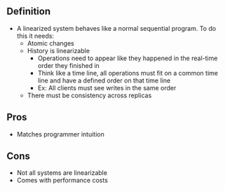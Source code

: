 

## Definition
- A linearized system behaves like a normal sequential program. To do this it needs:
	- Atomic changes
	- History is linearizable
		- Operations need to appear like they happened in the real-time order they finished in
		- Think like a time line, all operations must fit on a common time line and have a defined order on that time line
		- Ex: All clients must see writes in the same order
	- There must be consistency across replicas
## Pros
- Matches programmer intuition

## Cons
- Not all systems are linearizable
- Comes with performance costs